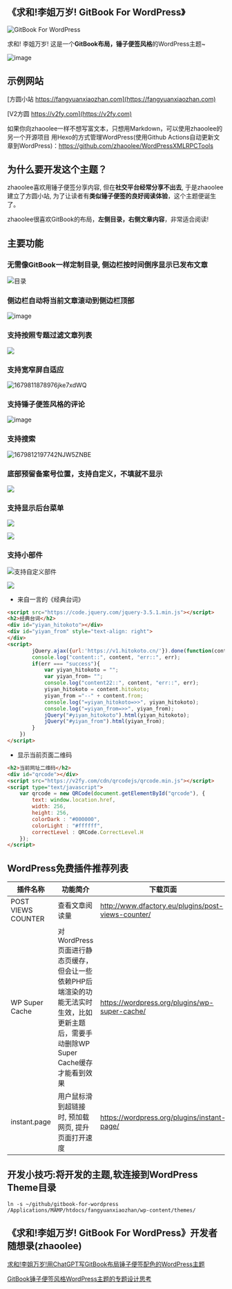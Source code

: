 ## 《求和!李姐万岁! GitBook For WordPress》


![GitBook For WordPress](https://raw.githubusercontent.com/zhaoolee/gitbook-for-wordpress/main/screenshot.jpg)

求和! 李姐万岁! 这是一个**GitBook布局，锤子便签风格**的WordPress主题~

![image](https://user-images.githubusercontent.com/15868458/227762523-c753be6e-82d2-478f-9ace-35bb4f65a824.png)

## 示例网站

[方圆小站 https://fangyuanxiaozhan.com](https://fangyuanxiaozhan.com)

[V2方圆 https://v2fy.com](https://v2fy.com)

如果你向zhaoolee一样不想写富文本，只想用Markdown，可以使用zhaoolee的另一个开源项目 用Hexo的方式管理WordPress(使用Github Actions自动更新文章到WordPress)：https://github.com/zhaoolee/WordPressXMLRPCTools



## 为什么要开发这个主题？

zhaoolee喜欢用锤子便签分享内容, 但在**社交平台经常分享不出去**, 于是zhaoolee建立了方圆小站, 为了让读者有**类似锤子便签的良好阅读体验**，这个主题便诞生了。

zhaoolee很喜欢GitBook的布局，**左侧目录，右侧文章内容**，非常适合阅读!



## 主要功能

### 无需像GitBook一样定制目录, 侧边栏按时间倒序显示已发布文章

![目录](https://user-images.githubusercontent.com/15868458/228869086-10a15187-e528-4986-9fd0-5a89474ce7d4.png)


### 侧边栏自动将当前文章滚动到侧边栏顶部

![image](https://user-images.githubusercontent.com/15868458/228868598-1269a5bd-1a8a-46ad-9775-d7a1ccaae0f8.png)


### 支持按照专题过滤文章列表
![](https://user-images.githubusercontent.com/15868458/228867096-1557730d-0dd6-45ae-bb11-b4b145dffec1.png)

### 支持宽窄屏自适应

![1679811878976jke7xdWQ](https://user-images.githubusercontent.com/15868458/227762273-0c0a143c-0f63-461f-a81c-b04fd44ec839.gif)


### 支持锤子便签风格的评论

![image](https://user-images.githubusercontent.com/15868458/228868043-5915449d-73dc-4db0-93f0-a262fb7dd054.png)


### 支持搜索

![1679812197742NJW5ZNBE](https://user-images.githubusercontent.com/15868458/227762298-12e9e3ac-c196-4800-85e1-dd802b4ac4c8.gif)

### 底部预留备案号位置，支持自定义，不填就不显示


![](https://user-images.githubusercontent.com/15868458/227778249-c22c50a4-4924-4548-bd93-662baeffab50.png)



### 支持显示后台菜单

![](https://user-images.githubusercontent.com/15868458/230023019-c66fb93a-cfbb-469b-a44f-7161ab32d999.png)

![](https://user-images.githubusercontent.com/15868458/230023799-baef2fa6-0afa-46fd-a86b-17a57e1dc994.png)

### 支持小部件

![支持自定义部件](https://user-images.githubusercontent.com/15868458/230281955-8320a7a3-5a55-4c12-a20b-c6ff79bfa682.png)


![](https://user-images.githubusercontent.com/15868458/230282549-7e70a950-cb31-4b2e-94f4-7a3d55943252.png)


- 来自一言的《经典台词》

```html
<script src="https://code.jquery.com/jquery-3.5.1.min.js"></script>
<h2>经典台词</h2>
<div id="yiyan_hitokoto"></div>
<div id="yiyan_from" style="text-align: right">
</div>
<script>
        jQuery.ajax({url:'https://v1.hitokoto.cn/'}).done(function(content,err){
        console.log("content::", content, "err::", err);
        if(err === "success"){
            var yiyan_hitokoto = "";
            var yiyan_from= "";
            console.log("content22::", content, "err::", err);
            yiyan_hitokoto = content.hitokoto;
            yiyan_from ="--" + content.from;
            console.log("=yiyan_hitokoto=>>", yiyan_hitokoto);
            console.log("=yiyan_from=>>", yiyan_from);
            jQuery("#yiyan_hitokoto").html(yiyan_hitokoto);
            jQuery("#yiyan_from").html(yiyan_from);
        }
    })
</script>
```



- 显示当前页面二维码

```html
<h2>当前网址二维码</h2>
<div id="qrcode"></div>
<script src="https://v2fy.com/cdn/qrcodejs/qrcode.min.js"></script>
<script type="text/javascript">
    var qrcode = new QRCode(document.getElementById("qrcode"), {
        text: window.location.href,
        width: 256,
        height: 256,
        colorDark : "#000000",
        colorLight : "#ffffff",
        correctLevel : QRCode.CorrectLevel.H
    });
</script>
```

## WordPress免费插件推荐列表

| 插件名称 | 功能简介 | 下载页面 |
| --- | --- | --- |
| POST VIEWS COUNTER | 查看文章阅读量 |  http://www.dfactory.eu/plugins/post-views-counter/ |
| WP Super Cache  | 对WordPress页面进行静态页缓存，但会让一些依赖PHP后端渲染的功能无法实时生效，比如更新主题后，需要手动删除WP Super Cache缓存才能看到效果 | https://wordpress.org/plugins/wp-super-cache/ |
| instant.page | 用户鼠标滑到超链接时, 预加载网页, 提升页面打开速度 | https://wordpress.org/plugins/instant-page/ |

## 开发小技巧:将开发的主题,软连接到WordPress Theme目录

```shell
ln -s ~/github/gitbook-for-wordpress /Applications/MAMP/htdocs/fangyuanxiaozhan/wp-content/themes/
```


## 《求和!李姐万岁! GitBook For WordPress》开发者随想录(zhaoolee)

[求和!李姐万岁!用ChatGPT写GitBook布局锤子便签配色的WordPress主题](https://fangyuanxiaozhan.com/p/2023-03-26-13-04-25-gitbook-for-wordpress/)

[GitBook锤子便签风格WordPress主题的专题设计思考](https://fangyuanxiaozhan.com/p/2023-03-30-19-20-51-gitbook-wordpress/)




